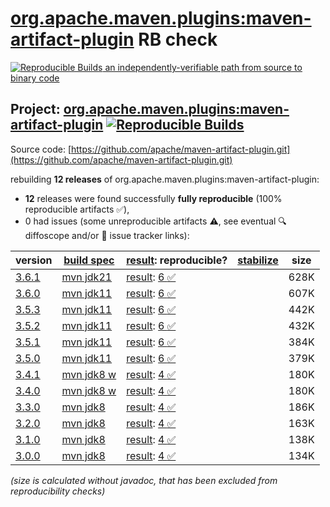 [org.apache.maven.plugins:maven-artifact-plugin](https://central.sonatype.com/artifact/org.apache.maven.plugins/maven-artifact-plugin/versions) RB check
=======

[![Reproducible Builds](https://reproducible-builds.org/images/logos/rb.svg) an independently-verifiable path from source to binary code](https://reproducible-builds.org/)

## Project: [org.apache.maven.plugins:maven-artifact-plugin](https://central.sonatype.com/artifact/org.apache.maven.plugins/maven-artifact-plugin/versions) [![Reproducible Builds](https://img.shields.io/endpoint?url=https://raw.githubusercontent.com/jvm-repo-rebuild/reproducible-central/master/content/org/apache/maven/plugins/maven-artifact-plugin/badge.json)](https://github.com/jvm-repo-rebuild/reproducible-central/blob/master/content/org/apache/maven/plugins/maven-artifact-plugin/README.md)

Source code: [https://github.com/apache/maven-artifact-plugin.git](https://github.com/apache/maven-artifact-plugin.git)

rebuilding **12 releases** of org.apache.maven.plugins:maven-artifact-plugin:
- **12** releases were found successfully **fully reproducible** (100% reproducible artifacts :white_check_mark:),
- 0 had issues (some unreproducible artifacts :warning:, see eventual :mag: diffoscope and/or :memo: issue tracker links):

| version | [build spec](/BUILDSPEC.md) | [result](https://reproducible-builds.org/docs/jvm/): reproducible? | [stabilize](https://github.com/google/oss-rebuild/blob/main/cmd/stabilize/README.md) | size |
| -- | --------- | ------ | ------ | -- |
| [3.6.1](https://central.sonatype.com/artifact/org.apache.maven.plugins/maven-artifact-plugin/3.6.1/pom) | [mvn jdk21](maven-artifact-plugin-3.6.1.buildspec) | [result](maven-artifact-plugin-3.6.1.buildinfo): [6 :white_check_mark: ](maven-artifact-plugin-3.6.1.buildcompare) | | 628K |
| [3.6.0](https://central.sonatype.com/artifact/org.apache.maven.plugins/maven-artifact-plugin/3.6.0/pom) | [mvn jdk11](maven-artifact-plugin-3.6.0.buildspec) | [result](maven-artifact-plugin-3.6.0.buildinfo): [6 :white_check_mark: ](maven-artifact-plugin-3.6.0.buildcompare) | | 607K |
| [3.5.3](https://central.sonatype.com/artifact/org.apache.maven.plugins/maven-artifact-plugin/3.5.3/pom) | [mvn jdk11](maven-artifact-plugin-3.5.3.buildspec) | [result](maven-artifact-plugin-3.5.3.buildinfo): [6 :white_check_mark: ](maven-artifact-plugin-3.5.3.buildcompare) | | 442K |
| [3.5.2](https://central.sonatype.com/artifact/org.apache.maven.plugins/maven-artifact-plugin/3.5.2/pom) | [mvn jdk11](maven-artifact-plugin-3.5.2.buildspec) | [result](maven-artifact-plugin-3.5.2.buildinfo): [6 :white_check_mark: ](maven-artifact-plugin-3.5.2.buildcompare) | | 432K |
| [3.5.1](https://central.sonatype.com/artifact/org.apache.maven.plugins/maven-artifact-plugin/3.5.1/pom) | [mvn jdk11](maven-artifact-plugin-3.5.1.buildspec) | [result](maven-artifact-plugin-3.5.1.buildinfo): [6 :white_check_mark: ](maven-artifact-plugin-3.5.1.buildcompare) | | 384K |
| [3.5.0](https://central.sonatype.com/artifact/org.apache.maven.plugins/maven-artifact-plugin/3.5.0/pom) | [mvn jdk11](maven-artifact-plugin-3.5.0.buildspec) | [result](maven-artifact-plugin-3.5.0.buildinfo): [6 :white_check_mark: ](maven-artifact-plugin-3.5.0.buildcompare) | | 379K |
| [3.4.1](https://central.sonatype.com/artifact/org.apache.maven.plugins/maven-artifact-plugin/3.4.1/pom) | [mvn jdk8 w](maven-artifact-plugin-3.4.1.buildspec) | [result](maven-artifact-plugin-3.4.1.buildinfo): [4 :white_check_mark: ](maven-artifact-plugin-3.4.1.buildcompare) | | 180K |
| [3.4.0](https://central.sonatype.com/artifact/org.apache.maven.plugins/maven-artifact-plugin/3.4.0/pom) | [mvn jdk8 w](maven-artifact-plugin-3.4.0.buildspec) | [result](maven-artifact-plugin-3.4.0.buildinfo): [4 :white_check_mark: ](maven-artifact-plugin-3.4.0.buildcompare) | | 180K |
| [3.3.0](https://central.sonatype.com/artifact/org.apache.maven.plugins/maven-artifact-plugin/3.3.0/pom) | [mvn jdk8](maven-artifact-plugin-3.3.0.buildspec) | [result](maven-artifact-plugin-3.3.0.buildinfo): [4 :white_check_mark: ](maven-artifact-plugin-3.3.0.buildcompare) | | 186K |
| [3.2.0](https://central.sonatype.com/artifact/org.apache.maven.plugins/maven-artifact-plugin/3.2.0/pom) | [mvn jdk8](maven-artifact-plugin-3.2.0.buildspec) | [result](maven-artifact-plugin-3.2.0.buildinfo): [4 :white_check_mark: ](maven-artifact-plugin-3.2.0.buildcompare) | | 163K |
| [3.1.0](https://central.sonatype.com/artifact/org.apache.maven.plugins/maven-artifact-plugin/3.1.0/pom) | [mvn jdk8](maven-artifact-plugin-3.1.0.buildspec) | [result](maven-artifact-plugin-3.1.0.buildinfo): [4 :white_check_mark: ](maven-artifact-plugin-3.1.0.buildcompare) | | 138K |
| [3.0.0](https://central.sonatype.com/artifact/org.apache.maven.plugins/maven-artifact-plugin/3.0.0/pom) | [mvn jdk8](maven-artifact-plugin-3.0.0.buildspec) | [result](maven-artifact-plugin-3.0.0.buildinfo): [4 :white_check_mark: ](maven-artifact-plugin-3.0.0.buildcompare) | | 134K |

<i>(size is calculated without javadoc, that has been excluded from reproducibility checks)</i>
